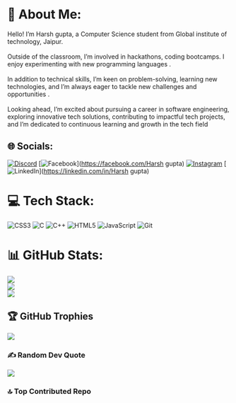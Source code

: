 # 💫 About Me:
Hello! I’m Harsh gupta, a Computer Science student from Global institute of technology, Jaipur.<br><br>Outside of the classroom, I’m involved in hackathons, coding bootcamps. I enjoy experimenting with new programming languages .<br><br>In addition to technical skills, I’m keen on problem-solving, learning new technologies, and I’m always eager to tackle new challenges and opportunities .<br><br>Looking ahead, I’m excited about pursuing a career in software engineering, exploring innovative tech solutions, contributing to impactful tech projects, and I’m dedicated to continuous learning and growth in the tech field


## 🌐 Socials:
[![Discord](https://img.shields.io/badge/Discord-%237289DA.svg?logo=discord&logoColor=white)](https://discord.gg/harshgupta9410) [![Facebook](https://img.shields.io/badge/Facebook-%231877F2.svg?logo=Facebook&logoColor=white)](https://facebook.com/Harsh gupta) [![Instagram](https://img.shields.io/badge/Instagram-%23E4405F.svg?logo=Instagram&logoColor=white)](https://instagram.com/harsh_gupta_9410) [![LinkedIn](https://img.shields.io/badge/LinkedIn-%230077B5.svg?logo=linkedin&logoColor=white)](https://linkedin.com/in/Harsh gupta) 

# 💻 Tech Stack:
![CSS3](https://img.shields.io/badge/css3-%231572B6.svg?style=for-the-badge&logo=css3&logoColor=white) ![C](https://img.shields.io/badge/c-%2300599C.svg?style=for-the-badge&logo=c&logoColor=white) ![C++](https://img.shields.io/badge/c++-%2300599C.svg?style=for-the-badge&logo=c%2B%2B&logoColor=white) ![HTML5](https://img.shields.io/badge/html5-%23E34F26.svg?style=for-the-badge&logo=html5&logoColor=white) ![JavaScript](https://img.shields.io/badge/javascript-%23323330.svg?style=for-the-badge&logo=javascript&logoColor=%23F7DF1E) ![Git](https://img.shields.io/badge/git-%23F05033.svg?style=for-the-badge&logo=git&logoColor=white)
# 📊 GitHub Stats:
![](https://github-readme-stats.vercel.app/api?username=harsh9410&theme=dark&hide_border=false&include_all_commits=true&count_private=false)<br/>
![](https://github-readme-streak-stats.herokuapp.com/?user=harsh9410&theme=dark&hide_border=false)<br/>
![](https://github-readme-stats.vercel.app/api/top-langs/?username=harsh9410&theme=dark&hide_border=false&include_all_commits=true&count_private=false&layout=compact)

## 🏆 GitHub Trophies
![](https://github-profile-trophy.vercel.app/?username=harsh9410&theme=radical&no-frame=false&no-bg=false&margin-w=4)

### ✍️ Random Dev Quote
![](https://quotes-github-readme.vercel.app/api?type=vetical&theme=radical)

### 🔝 Top Contributed Repo
